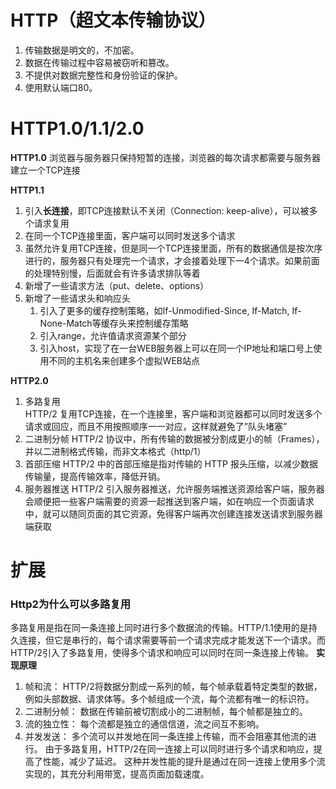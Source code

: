# HTTP（超文本传输协议）
1. 传输数据是明文的，不加密。
2. 数据在传输过程中容易被窃听和篡改。
3. 不提供对数据完整性和身份验证的保护。
4. 使用默认端口80。

# HTTP1.0/1.1/2.0

**HTTP1.0**
浏览器与服务器只保持短暂的连接，浏览器的每次请求都需要与服务器建立一个TCP连接  

**HTTP1.1**
1. 引入**长连接**，即TCP连接默认不关闭（Connection: keep-alive），可以被多个请求复用  
2. 在同一个TCP连接里面，客户端可以同时发送多个请求  
3. 虽然允许复用TCP连接，但是同一个TCP连接里面，所有的数据通信是按次序进行的，服务器只有处理完一个请求，才会接着处理下一4个请求。如果前面的处理特别慢，后面就会有许多请求排队等着  
4. 新增了一些请求方法（put、delete、options）  
5. 新增了一些请求头和响应头  
    1. 引入了更多的缓存控制策略，如If-Unmodified-Since, If-Match, If-None-Match等缓存头来控制缓存策略
    2. 引入range，允许值请求资源某个部分
    3. 引入host，实现了在一台WEB服务器上可以在同一个IP地址和端口号上使用不同的主机名来创建多个虚拟WEB站点  

**HTTP2.0**
1. 多路复用  
HTTP/2 复用TCP连接，在一个连接里，客户端和浏览器都可以同时发送多个请求或回应，而且不用按照顺序一一对应，这样就避免了”队头堵塞”
2. 二进制分帧
HTTP/2 协议中，所有传输的数据被分割成更小的帧（Frames），并以二进制格式传输，而非文本格式（http/1）  
3. 首部压缩
HTTP/2 中的首部压缩是指对传输的 HTTP 报头压缩，以减少数据传输量，提高传输效率，降低开销。 
4. 服务器推送
HTTP/2 引入服务器推送，允许服务端推送资源给客户端，服务器会顺便把一些客户端需要的资源一起推送到客户端，如在响应一个页面请求中，就可以随同页面的其它资源，免得客户端再次创建连接发送请求到服务器端获取  


# 扩展

###  Http2为什么可以多路复用
多路复用是指在同一条连接上同时进行多个数据流的传输。HTTP/1.1使用的是持久连接，但它是串行的，每个请求需要等前一个请求完成才能发送下一个请求。而HTTP/2引入了多路复用，使得多个请求和响应可以同时在同一条连接上传输。
**实现原理**
1. 帧和流： HTTP/2将数据分割成一系列的帧，每个帧承载着特定类型的数据，例如头部数据、请求体等。多个帧组成一个流，每个流都有唯一的标识符。
2. 二进制分帧： 数据在传输前被切割成小的二进制帧，每个帧都是独立的。
3. 流的独立性： 每个流都是独立的通信信道，流之间互不影响。
4. 并发发送： 多个流可以并发地在同一条连接上传输，而不会阻塞其他流的进行。
由于多路复用，HTTP/2在同一连接上可以同时进行多个请求和响应，提高了性能，减少了延迟。 
这种并发性能的提升是通过在同一连接上使用多个流实现的，其充分利用带宽，提高页面加载速度。
